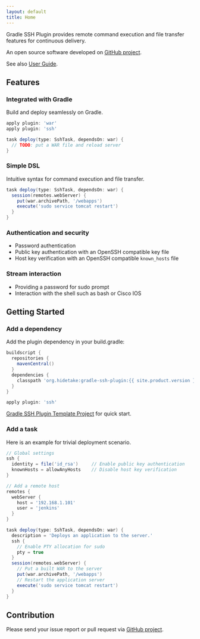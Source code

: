 ```yaml
---
layout: default
title: Home
---
```


Gradle SSH Plugin provides remote command execution and file transfer features for continuous delivery.

An open source software developed on [GitHub project](https://github.com/int128/gradle-ssh-plugin).

See also [User Guide](user-guide.html).


Features
--------

### Integrated with Gradle

Build and deploy seamlessly on Gradle.

```groovy
apply plugin: 'war'
apply plugin: 'ssh'

task deploy(type: SshTask, dependsOn: war) {
  // TODO: put a WAR file and reload server
}
```


### Simple DSL

Intuitive syntax for command execution and file transfer.

```groovy
task deploy(type: SshTask, dependsOn: war) {
  session(remotes.webServer) {
    put(war.archivePath, '/webapps')
    execute('sudo service tomcat restart')
  }
}
```


### Authentication and security

* Password authentication
* Public key authentication with an OpenSSH compatible key file
* Host key verification with an OpenSSH compatible `known_hosts` file


### Stream interaction

* Providing a password for sudo prompt
* Interaction with the shell such as bash or Cisco IOS


Getting Started
---------------

### Add a dependency

Add the plugin dependency in your build.gradle:

```groovy
buildscript {
  repositories {
    mavenCentral()
  }
  dependencies {
    classpath 'org.hidetake:gradle-ssh-plugin:{{ site.product.version }}'
  }
}

apply plugin: 'ssh'
```

[Gradle SSH Plugin Template Project](https://github.com/gradle-ssh-plugin/template) for quick start.


### Add a task

Here is an example for trivial deployment scenario.

```groovy
// Global settings
ssh {
  identity = file('id_rsa')     // Enable public key authentication
  knownHosts = allowAnyHosts    // Disable host key verification
}

// Add a remote host
remotes {
  webServer {
    host = '192.168.1.101'
    user = 'jenkins'
  }
}

task deploy(type: SshTask, dependsOn: war) {
  description = 'Deploys an application to the server.'
  ssh {
    // Enable PTY allocation for sudo
    pty = true
  }
  session(remotes.webServer) {
    // Put a built WAR to the server
    put(war.archivePath, '/webapps')
    // Restart the application server
    execute('sudo service tomcat restart')
  }
}
```


Contribution
------------

Please send your issue report or pull request via [GitHub project](https://github.com/int128/gradle-ssh-plugin).
